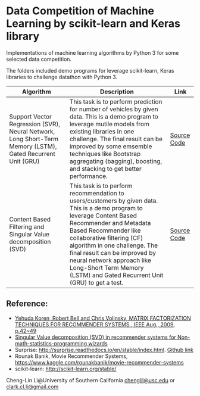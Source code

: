
# Data Competition of Machine Learning by scikit-learn and Keras library
Implementations of machine learning algorithms by Python 3 for some selected data competition.

The folders included demo programs for leverage scikit-learn, Keras libraries to challenge datathon with Python 3. 

|Algorithm|Description|Link|
|------|------|--------|
|Support Vector Regression (SVR), Neural Network, Long Short-Term Memory (LSTM), Gated Recurrent Unit (GRU) | This task is to perform prediction for number of vehicles by given data. This is a demo program to leverage mutile models from existing libraries in one challenge. The final result can be improved by some emsemble techniques like Bootstrap aggregating (bagging), boosting, and stacking to get better performance.|[Source Code](https://github.com/Cheng-Lin-Li/MachineLearning/blob/master/scikit-learn/LinearRegression/sklearn-LinearRegression.py)|
|Content Based Filtering and Singular Value decomposition (SVD)  | This task is to perform recommendation to users/customers by given data. This is a demo program to leverage Content Based Recommender and Metadata Based Recommender like collaborative filtering (CF) algorithm in one challenge. The final result can be improved by neural network approach like Long-Short Term Memory (LSTM) and Gated Recurrent Unit (GRU) to get a test.|[Source Code](https://github.com/Cheng-Lin-Li/MachineLearning/blob/master/scikit-learn/LinearRegression/sklearn-LinearRegression.py)|



## Reference:
* [Yehuda Koren, Robert Bell and Chris Volinsky, MATRIX  FACTORIZATION TECHNIQUES FOR RECOMMENDER SYSTEMS , IEEE Aug., 2009, p.42~49](https://datajobs.com/data-science-repo/Recommender-Systems-%5BNetflix%5D.pdf)
* [Singular Value decomposition (SVD) in recommender systems for Non-math-statistics-programming wizards](https://medium.com/@m_n_malaeb/singular-value-decomposition-svd-in-recommender-systems-for-non-math-statistics-programming-4a622de653e9)
* Surprise: http://surprise.readthedocs.io/en/stable/index.html. [Github link](https://github.com/NicolasHug/Surprise)
* Rounak Banik, Movie Recommender Systems, https://www.kaggle.com/rounakbanik/movie-recommender-systems
* scikit-learn: http://scikit-learn.org/stable/


Cheng-Lin Li@University of Southern California
chenglil@usc.edu or 
clark.cl.li@gmail.com
